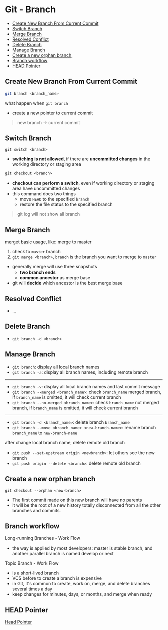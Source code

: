 # Git - Branch

* [Create New Branch From Current Commit](#create-new-branch-from-current-commit)
* [Switch Branch](#switch-branch)
* [Merge Branch](#merge-branch)
* [Resolved Conflict](#resolved-conflict)
* [Delete Branch](#delete-branch)
* [Manage Branch](#manage-branch)
* [Create a new orphan branch, ](#create-a-new-orphan-branch)
* [Branch workflow](#branch-workflow)
* [HEAD Pointer](#head-pointer)

## Create New Branch From Current Commit

```bash
git branch <branch_name>
```

what happen when `git branch`

- create a new pointer to current commit

> new branch $\rightarrow$ current commit


## Switch Branch

`git switch <branch>`

- **switching is not allowed**, if there are **uncommitted changes** in the working directory or staging area

`git checkout <branch>`

- **checkout can perform a switch**, even if working directory or staging area have uncommitted changes
- this command does two things
  - move `HEAD` to the specified `branch`
  - restore the file status to the specified branch

> git log will not show all branch

## Merge Branch

merget basic usage, like: merge to master

1. check to `master` branch
2. `git merge <branch>`, `branch` is the branch you want to merge to `master`

- generally merge will use three snapshots
  - **two branch ends**
  - **common ancestor** as merge base
- git will **decide** which ancestor is the best merge base

## Resolved Conflict

- ...

## Delete Branch

- `git branch -d <branch>`

## Manage Branch

- `git branch`: display all local branch names
- `git branch -a`: display all branch names, including remote branch

***

- `git branch -v`: display all local branch names and last commit message
- `git branch --merged <branch_name>`: check `branch_name` merged branch, if `branch_name` is omitted, it will check current branch
- `git branch --no-merged <branch_name>`: check `branch_name` not merged branch, if `branch_name` is omitted, it will check current branch 

***

- `git branch -d <branch_name>`: delete branch `branch_name`
- `git branch --move <branch_name> <new-branch-name>`: rename branch `branch_name` to `new-branch-name`

after change local branch name, delete remote old branch

- `git push --set-upstream origin <newbranch>`: let others see the new branch
- `git push origin --delete <branch>`: delete remote old branch

## Create a new orphan branch

`git checkout --orphan <new-branch>`

- The first commit made on this new branch will have no parents 
- it will be the root of a new history totally disconnected from all the other branches and commits.

## Branch workflow

Long-running Branches - Work Flow

- the way is applied by most developers: master is stable branch, and another parallel branch is named develop or next

Topic Branch - Work Flow

- is a short-lived branch
- VCS before to create a branch is expensive
- in Git, it's common to create, work on, merge, and delete branches several times a day
- keep changes for minutes, days, or months, and merge when ready

## HEAD Pointer

[Head Pointer](git-reference-head.md)
